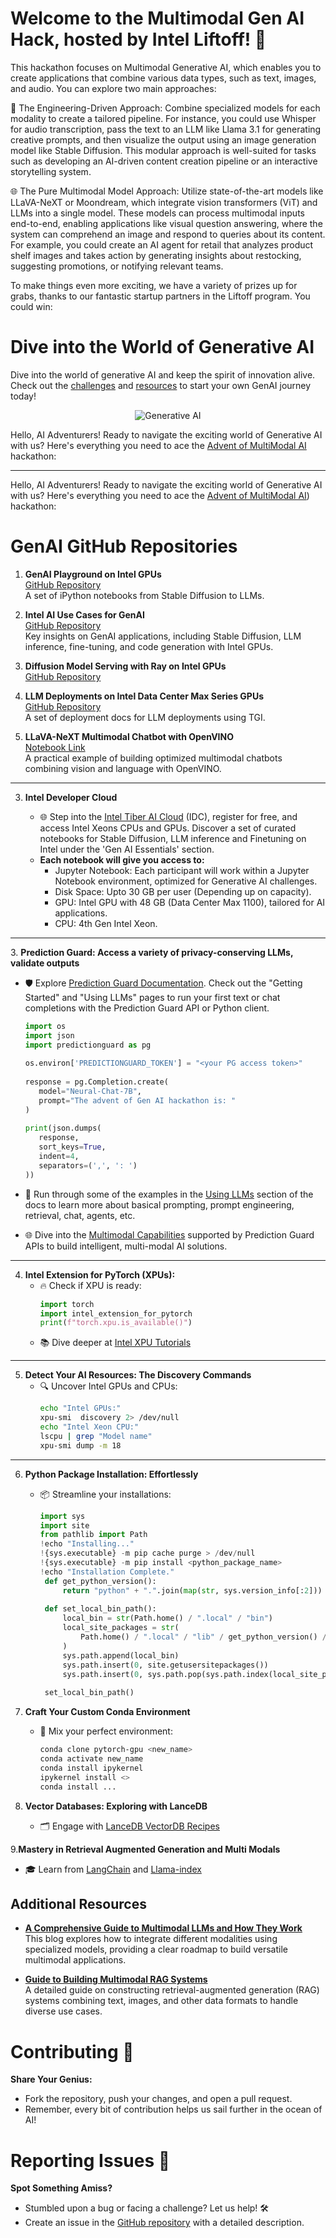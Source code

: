 # Welcome to the Multimodal Gen AI Hack, hosted by Intel Liftoff! 🚀

This hackathon focuses on Multimodal Generative AI, which enables you to create applications that combine various data types, such as text, images, and audio. You can explore two main approaches:

🔧 The Engineering-Driven Approach: Combine specialized models for each modality to create a tailored pipeline. For instance, you could use Whisper for audio transcription, pass the text to an LLM like Llama 3.1 for generating creative prompts, and then visualize the output using an image generation model like Stable Diffusion. This modular approach is well-suited for tasks such as developing an AI-driven content creation pipeline or an interactive storytelling system.

🌐 The Pure Multimodal Model Approach: Utilize state-of-the-art models like LLaVA-NeXT or Moondream, which integrate vision transformers (ViT) and LLMs into a single model. These models can process multimodal inputs end-to-end, enabling applications like visual question answering, where the system can comprehend an image and respond to queries about its content. For example, you could create an AI agent for retail that analyzes product shelf images and takes action by generating insights about restocking, suggesting promotions, or notifying relevant teams.

To make things even more exciting, we have a variety of prizes up for grabs, thanks to our fantastic startup partners in the Liftoff program. You could win:


# Dive into the World of Generative AI

Dive into the world of generative AI and keep the spirit of innovation alive. Check out the [challenges](https://github.com/adventofmultimodalai/challenges) and [resources](https://github.com/adventofmultimodalai/resources) to start your own GenAI journey today!

<div align="center">
  <img src="https://github.com/user-attachments/assets/a719fc12-337b-429b-affe-c9508200740b" alt="Generative AI" />
</div>

Hello, AI Adventurers! Ready to navigate the exciting world of Generative AI with us? Here's everything you need to ace the [Advent of MultiModal AI](https://adventaihacks.com) hackathon:

---

Hello, AI Adventurers! Ready to navigate the exciting world of Generative AI with us? Here's everything you need to ace the [Advent of MultiModal AI](https://adventaihacks.com)) hackathon:


# GenAI GitHub Repositories

1. **GenAI Playground on Intel GPUs**  
   [GitHub Repository](https://github.com/rahulunair/genAI)  
   A set of iPython notebooks from Stable Diffusion to LLMs.

2. **Intel AI Use Cases for GenAI**  
   [GitHub Repository](https://github.com/rskasturi/usecases)  
   Key insights on GenAI applications, including Stable Diffusion, LLM inference, fine-tuning, and code generation with Intel GPUs.  

3. **Diffusion Model Serving with Ray on Intel GPUs**  
   [GitHub Repository](https://github.com/rahulunair/xpu_ray)  

4. **LLM Deployments on Intel Data Center Max Series GPUs**  
   [GitHub Repository](https://github.com/TiberAICommunity/xpu_tgi)  
   A set of deployment docs for LLM deployments using TGI.

5. **LLaVA-NeXT Multimodal Chatbot with OpenVINO**  
   [Notebook Link](https://docs.openvino.ai/2024/notebooks/llava-next-multimodal-chatbot-with-output.html)  
   A practical example of building optimized multimodal chatbots combining vision and language with OpenVINO.


---

3. **Intel Developer Cloud**
   
   - 🌐 Step into the [Intel Tiber AI Cloud](https://cloud.intel.com) (IDC), register for free, and access Intel Xeons CPUs and GPUs. Discover a set of curated notebooks for Stable Diffusion, LLM inference and Finetuning on Intel under the 'Gen AI Essentials' section.
   - **Each notebook will give you access to:** 
      - Jupyter Notebook: Each participant will work within a Jupyter Notebook environment, optimized for Generative AI challenges. 
      - Disk Space: Upto 30 GB per user (Depending up on capacity). 
      - GPU: Intel GPU with 48 GB (Data Center Max 1100), tailored for AI applications. 
      - CPU: 4th Gen Intel Xeon. 

---


<a name="prediction-guard"></a>
3. **Prediction Guard: Access a variety of privacy-conserving LLMs, validate outputs**
   - 🛡️ Explore [Prediction Guard Documentation](https://docs.predictionguard.com). Check out the "Getting Started" and "Using LLMs" pages to run your first text or chat completions with the Prediction Guard API or Python client.

      ```python
      import os
      import json
      import predictionguard as pg
   
      os.environ['PREDICTIONGUARD_TOKEN'] = "<your PG access token>"
   
      response = pg.Completion.create(
         model="Neural-Chat-7B",
         prompt="The advent of Gen AI hackathon is: "
      )
   
      print(json.dumps(
         response,
         sort_keys=True,
         indent=4,
         separators=(',', ': ')
      ))
      ```

   - 💪 Run through some of the examples in the [Using LLMs](https://docs.predictionguard.com/usingllms) section of the docs to learn more about basical prompting, prompt engineering, retrieval, chat, agents, etc.
   - 🌐 Dive into the [Multimodal Capabilities](https://docs.predictionguard.com/options/lvms) supported by Prediction Guard APIs to build intelligent, multi-modal AI solutions.


---

4. **Intel Extension for PyTorch (XPUs):**
   - 🔥 Check if XPU is ready:
     ```python
     import torch
     import intel_extension_for_pytorch
     print(f"torch.xpu.is_available()")
     ```
   - 📚 Dive deeper at [Intel XPU Tutorials](https://intel.github.io/intel-extension-for-pytorch/xpu/latest/tutorials/examples.html)

---

5. **Detect Your AI Resources: The Discovery Commands**
   - 🔍 Uncover Intel GPUs and CPUs:
     ```bash
     echo "Intel GPUs:"
     xpu-smi  discovery 2> /dev/null
     echo "Intel Xeon CPU:"
     lscpu | grep "Model name"
     xpu-smi dump -m 18
     ```
---

6. **Python Package Installation: Effortlessly**
   - 📦 Streamline your installations:
     ```python
     import sys
     import site
     from pathlib import Path
     !echo "Installing..."
     !{sys.executable} -m pip cache purge > /dev/null
     !{sys.executable} -m pip install <python_package_name>
     !echo "Installation Complete."
      def get_python_version():
          return "python" + ".".join(map(str, sys.version_info[:2]))
      
      def set_local_bin_path():
          local_bin = str(Path.home() / ".local" / "bin") 
          local_site_packages = str(
              Path.home() / ".local" / "lib" / get_python_version() / "site-packages"
          )
          sys.path.append(local_bin)
          sys.path.insert(0, site.getusersitepackages())
          sys.path.insert(0, sys.path.pop(sys.path.index(local_site_packages)))
      
      set_local_bin_path()
     ```
   
7. **Craft Your Custom Conda Environment**
   - 🧪 Mix your perfect environment:
     ```bash
     conda clone pytorch-gpu <new_name>
     conda activate new_name
     conda install ipykernel
     ipykernel install <>
     conda install ...
     ```
     
8. **Vector Databases: Exploring with LanceDB**
    - 🗂️ Engage with [LanceDB VectorDB Recipes](https://github.com/lancedb/vectordb-recipes/tree/main/examples/multimodal_clip_diffusiondb)

9.**Mastery in Retrieval Augmented Generation and Multi Modals**
   - 🎓 Learn from [LangChain]([https://python.langchain.com/docs/use_cases/question_answering/](https://python.langchain.com/docs/how_to/#multimodal)) and [Llama-index](https://docs.llamaindex.ai/en/stable/use_cases/multimodal/)


## Additional Resources

- **[A Comprehensive Guide to Multimodal LLMs and How They Work](https://www.ionio.ai/blog/a-comprehensive-guide-to-multimodal-llms-and-how-they-work)**  
  This blog explores how to integrate different modalities using specialized models, providing a clear roadmap to build versatile multimodal applications.

- **[Guide to Building Multimodal RAG Systems](https://www.analyticsvidhya.com/blog/2024/09/guide-to-building-multimodal-rag-systems/)**  
  A detailed guide on constructing retrieval-augmented generation (RAG) systems combining text, images, and other data formats to handle diverse use cases.


# Contributing 🤝

**Share Your Genius:**
- Fork the repository, push your changes, and open a pull request.
- Remember, every bit of contribution helps us sail further in the ocean of AI!

# Reporting Issues 🐛

**Spot Something Amiss?**
- Stumbled upon a bug or facing a challenge? Let us help! 🛠️
- Create an issue in the [GitHub repository](https://github.com/adventofmultimodal/genAI/issues) with a detailed description.
